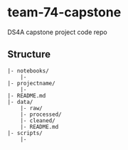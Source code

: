 # team-74-capstone
DS4A capstone project code repo 


## Structure
```
|- notebooks/
    |- 
|- projectname/
    |-
|- README.md
|- data/
    |- raw/
    |- processed/
    |- cleaned/
    |- README.md
|- scripts/
    |-

```